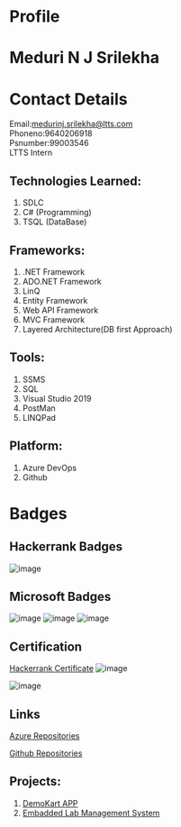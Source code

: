 # Profile
# Meduri N J Srilekha 
# Contact Details
Email:medurinj.srilekha@ltts.com    
Phoneno:9640206918   
Psnumber:99003546  
LTTS Intern

## Technologies Learned:

1. SDLC 
2. C# (Programming) 
3. TSQL (DataBase) 

## Frameworks:

1. .NET Framework
2. ADO.NET Framework 
3. LinQ 
4. Entity Framework 
5. Web API Framework 
6. MVC Framework 
7. Layered Architecture(DB first Approach) 

## Tools:

1. SSMS 
2. SQL 
3. Visual Studio 2019 
4. PostMan 
5. LINQPad

## Platform:

1. Azure DevOps 
2. Github 

# Badges

## Hackerrank Badges
![image](https://user-images.githubusercontent.com/78855186/112269959-18481d00-8c9f-11eb-9711-12ec86278e00.png)
## Microsoft Badges 
![image](https://user-images.githubusercontent.com/78855186/112269398-55f87600-8c9e-11eb-9d14-b4957677736d.png)
![image](https://user-images.githubusercontent.com/78855186/112269469-6a3c7300-8c9e-11eb-848e-24c0f1fe71ff.png)
![image](https://user-images.githubusercontent.com/78855186/112269526-79bbbc00-8c9e-11eb-9337-af9b18f281a5.png)
## Certification

[Hackerrank Certificate](https://www.hackerrank.com/certificates/58c861d27a14)
![image](https://user-images.githubusercontent.com/78855186/112269624-9fe15c00-8c9e-11eb-938f-fdb4b9187b45.png)

![image](https://user-images.githubusercontent.com/78855186/114856629-f4db4280-9e04-11eb-8c6d-122b2b18cb47.png)


## Links

[Azure Repositories](https://dev.azure.com/medurinjsrilekha/)

[Github Repositories](https://github.com/99003546)

## Projects:

1.  [DemoKart APP](https://dev.azure.com/medurinjsrilekha/99003546_DEMOKART_APP)
2.  [Embadded Lab Management System ](https://dev.azure.com/medurinjsrilekha/99003546_Emb_Lab_Mgmt)
